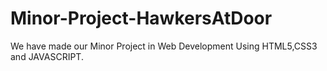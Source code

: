 # Minor-Project-HawkersAtDoor
We have made our Minor Project in Web Development Using HTML5,CSS3 and JAVASCRIPT.
